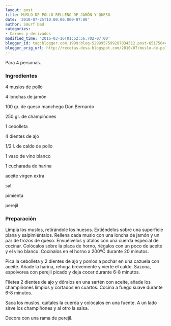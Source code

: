 ```yaml
---
layout: post
title: MUSLO DE POLLO RELLENO DE JAMÓN Y QUESO
date: '2010-07-25T10:00:00.000-07:00'
author: Smurf Dad
categories:
- Carnes y derivados
modified_time: '2016-03-16T01:52:56.702-07:00'
blogger_id: tag:blogger.com,1999:blog-5299957599287034512.post-6517564490288936439
blogger_orig_url: http://recetas-desa.blogspot.com/2010/07/muslo-de-pollo-relleno-de-jamon-y-queso.html
---
```


Para 4 personas.

<h3>Ingredientes</h3>


4 muslos de pollo

4 lonchas de jam&oacute;n

100 gr. de queso manchego Don Bernardo

250 gr. de champi&ntilde;ones

1 cebolleta

4 dientes de ajo

1/2 l. de caldo de pollo

1 vaso de vino blanco

1 cucharada de harina

aceite virgen extra

sal

pimienta

perejil

<h3>Preparaci&oacute;n</h3>


Limpia los muslos, retir&aacute;ndole los huesos. Exti&eacute;ndelos sobre una superficie plana y salpimi&eacute;ntalos. Rellena cada muslo con una loncha de jam&oacute;n y un par de trozos de queso. Envu&eacute;lvelos y &aacute;talos con una cuerda especial de cocinar. Col&oacute;calos sobre la placa de horno, ri&eacute;galos con un poco de aceite y el vino blanco. Coc&iacute;nalos en el horno a 200&ordm;C durante 20 minutos.

Pica la cebolleta y 2 dientes de ajo y ponlos a pochar en una cazuela con aceite. A&ntilde;ade la harina, rehoga brevemente y vierte el caldo. Sazona, espolvorea con perejil picado y deja cocer durante 6-8 minutos.

Filetea 2 dientes de ajo y d&oacute;ralos en una sart&eacute;n con aceite, a&ntilde;ade los champi&ntilde;ones limpios y cortados en cuartos. Cocina a fuego suave durante 6-8 minutos.

Saca los muslos, qu&iacute;tales la cuerda y col&oacute;calos en una fuente. A un lado sirve los champi&ntilde;ones y al otro la salsa.

Decora con una rama de perejil.

